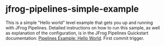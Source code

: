 # jfrog-pipelines-simple-example

This is a simple "Hello world" level example that gets you up and running with JFrog Pipelines. Detailed instructions on how to run this sample, as well as explanation of the configuration, is in the JFrog Pipelines Quickstart documentation: [Pipelines Example: Hello World](https://www.jfrog.com/confluence/display/JFROG/Pipeline+Example%3A+Hello+World).
First commit trigger.
